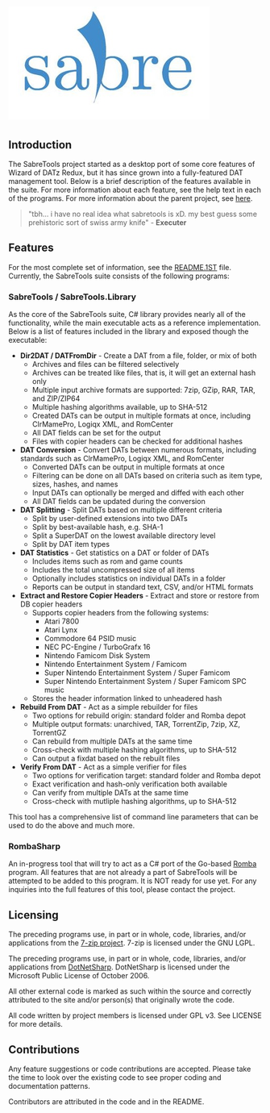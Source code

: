 # ![](images\sabretools-rect.png)

## Introduction

The SabreTools project started as a desktop port of some core features of Wizard of DATz Redux, but it has since grown into a fully-featured DAT management tool. Below is a brief description of the features available in the suite. For more information about each feature, see the help text in each of the programs. For more information about the parent project, see [here](https://github.com/SabreTools/wizzardRedux).

> "tbh...  i have no real idea what sabretools is xD. my best guess  some prehistoric sort of swiss army knife" - **Executer**

## Features

For the most complete set of information, see the [README.1ST](https://raw.githubusercontent.com/SabreTools/SabreTools/master/SabreTools.Helper/README.1ST) file. Currently, the SabreTools suite consists of the following programs:

### SabreTools / SabreTools.Library

As the core of the SabreTools suite, C# library provides nearly all of the functionality, while the main executable acts as a reference implementation. Below is a list of features included in the library and exposed though the executable:

* **Dir2DAT / DATFromDir** - Create a DAT from a file, folder, or mix of both
	* Archives and files can be filtered selectively
	* Archives can be treated like files, that is, it will get an external hash only
	* Multiple input archive formats are supported: 7zip, GZip, RAR, TAR, and ZIP/ZIP64
	* Multiple hashing algorithms available, up to SHA-512
	* Created DATs can be output in multiple formats at once, including ClrMamePro, Logiqx XML, and RomCenter
	* All DAT fields can be set for the output
	* Files with copier headers can be checked for additional hashes
* **DAT Conversion** - Convert DATs between numerous formats, including standards such as ClrMamePro, Logiqx XML, and RomCenter
	* Converted DATs can be output in multiple formats at once
	* Filtering can be done on all DATs based on criteria such as item type, sizes, hashes, and names
	* Input DATs can optionally be merged and diffed with each other
	* All DAT fields can be updated during the conversion
* **DAT Splitting** - Split DATs based on multiple different criteria
	* Split by user-defined extensions into two DATs
	* Split by best-available hash, e.g. SHA-1
	* Split a SuperDAT on the lowest available directory level
	* Split by DAT item types
* **DAT Statistics** - Get statistics on a DAT or folder of DATs
	* Includes items such as rom and game counts
	* Includes the total uncompressed size of all items
	* Optionally includes statistics on individual DATs in a folder
	* Reports can be output in standard text, CSV, and/or HTML formats
* **Extract and Restore Copier Headers** - Extract and store or restore from DB copier headers
	* Supports copier headers from the following systems:
		* Atari 7800
		* Atari Lynx
		* Commodore 64 PSID music
		* NEC PC-Engine / TurboGrafx 16
		* Nintendo Famicom Disk System
		* Nintendo Entertainment System / Famicom
		* Super Nintendo Entertainment System / Super Famicom
		* Super Nintendo Entertainment System / Super Famicom SPC music
	* Stores the header information linked to unheadered hash
* **Rebuild From DAT** - Act as a simple rebuilder for files
	* Two options for rebuild origin: standard folder and Romba depot
	* Multiple output formats: unarchived, TAR, TorrentZip, 7zip, XZ, TorrentGZ
	* Can rebuild from multiple DATs at the same time
	* Cross-check with multiple hashing algorithms, up to SHA-512
	* Can output a fixdat based on the rebuilt files
* **Verify From DAT** - Act as a simple verifier for files
	* Two options for verification target: standard folder and Romba depot
	* Exact verification and hash-only verification both available
	* Can verify from multiple DATs at the same time
	* Cross-check with mutliple hashing algorithms, up to SHA-512

This tool has a comprehensive list of command line parameters that can be used to do the above and much more.

### RombaSharp

An in-progress tool that will try to act as a C# port of the Go-based [Romba](https://github.com/uwedeportivo/romba/) program. All features that are not already a part of SabreTools will be attempted to be added to this program. It is NOT ready for use yet. For any inquiries into the full features of this tool, please contact the project.

## Licensing

The preceding programs use, in part or in whole, code, libraries, and/or applications from the [7-zip project](http://www.7-zip.org). 7-zip is licensed under the GNU LGPL.

The preceding programs use, in part or in whole, code, libraries, and/or applications from [DotNetSharp](https://dotnetzip.codeplex.com). DotNetSharp is licensed under the Microsoft Public License of October 2006.

All other external code is marked as such within the source and correctly attributed to the site and/or person(s) that originally wrote the code.

All code written by project members is licensed under GPL v3. See LICENSE for more details.

## Contributions

Any feature suggestions or code contributions are accepted. Please take the time to look over the existing code to see proper coding and documentation patterns.

Contributors are attributed in the code and in the README.